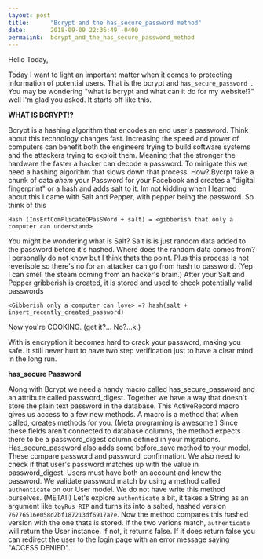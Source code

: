 ```yaml
---
layout: post
title:      "Bcrypt and the has_secure_password method"
date:       2018-09-09 22:36:49 -0400
permalink:  bcrypt_and_the_has_secure_password_method
---
```



Hello Today,


Today I want to light an important matter when it comes to protecting information of potential users. That is the bcrypt and `has_secure_password `. You may be wondering "what is bcrypt and what can it do for my website!?" well I'm glad you asked. It starts off like this.



**WHAT IS BCRYPT!?**



Bcrypt is a hashing algorithm that encodes an end user's password. Think about this technology changes fast. Increasing the speed and power of computers can benefit both the engineers trying to build software systems and the attackers trying to exploit them. Meaning that the stronger the hardware the faster a hacker can decode a password. To minigate this we need a hashing algorithm that slows down that process.  How? Bycrpt take a chunk of data *ahem* your Password for your Facebook and creates a "digital fingerprint" or a hash and adds salt to it. Im not kidding when I learned about this I came with Salt and Pepper, with pepper being the password.  So think of this

```
Hash (InsErtComPlicateDPasSWord + salt) = <gibberish that only a computer can understand>
```

You might be wondering what is Salt? Salt is is just random data added to the password before it's hashed. Where does the random data comes from? I personally do not know but I think thats the point. Plus this process is not reverisble so there's no for an attacker can go from hash to password. (Yep I can smell the steam coming from an hacker's brain.) After your Salt and Pepper gribberish is created, it is stored and used to check potentially valid passwords

```
<Gibberish only a computer can love> =? hash(salt + insert_recently_created_password)
```

Now you're COOKING. (get it?... No?...k.)

With is encryption it becomes hard to crack your password, making you safe. It still never hurt to have two step verification just to have a clear mind in the long run. 

**has_secure Password**

Along with Bcrypt we need a handy macro called has_secure_password and an attribute called password_digest.
Together we have a way that doesn't store the plain text password in the database. This ActiveRecord macro gives us access to a few new methods. A macro is a method that when called, creates methods for you. (Meta programing is awesome.) Since these fields aren't connected to database columns, the method expects there to be a password_digest column defined in your migrations. Has_secure_password also adds some before_save method to your model. These compare password and password_confirmation. We also need to check if that user's password matches up with the value in password_digest. Users must have both an account and know the password.
We validate password match by using a method called `authenticate` on our User model. We do not have write this method ourselves. (META!!) Let's explore `authenticate` a bit, it takes a String as an argument like `toyRus_RIP`  and turns its into a salted, hashed version `76776516e058d2bf187213df6917a7e`. Now the method compares this hashed version with the one thats is stored. If the two verions match, `authenticate` will return the User instance. if not, it returns false. If it does return false you can redirect the user to the login page with an error message saying "ACCESS DENIED".

